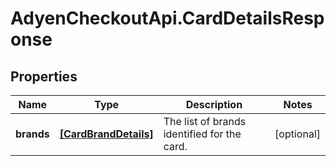 # AdyenCheckoutApi.CardDetailsResponse

## Properties

Name | Type | Description | Notes
------------ | ------------- | ------------- | -------------
**brands** | [**[CardBrandDetails]**](CardBrandDetails.md) | The list of brands identified for the card. | [optional] 


